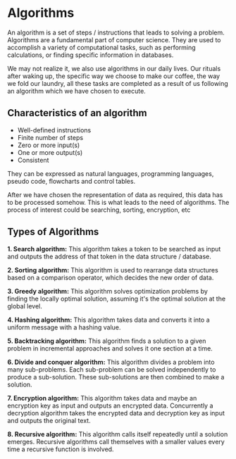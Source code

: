# Algorithms

An algorithm is a set of steps / instructions that leads to solving a problem. Algorithms are a fundamental part of computer science. They are used to accomplish a variety of computational tasks, such as performing calculations, or finding specific information in databases.

We may not realize it, we also use algorithms in our daily lives. Our rituals after waking up, the specific way we choose to make our coffee, the way we fold our laundry, all these tasks are completed as a result of us following an algorithm which we have chosen to execute.

## Characteristics of an algorithm
* Well-defined instructions
* Finite number of steps
* Zero or more input(s)
* One or more output(s)
* Consistent

They can be expressed as natural languages, programming languages, pseudo code, flowcharts and control tables.

After we have chosen the representation of data as required, this data has to be processed somehow. This is what leads to the need of algorithms. The process of interest could be searching, sorting, encryption, etc

## Types of Algorithms

**1. Search algorithm:** This algorithm takes a token to be searched as input and outputs the address of that token in the data structure / database.

**2. Sorting algorithm:** This algorithm is used to rearrange data structures based on a comparison operator, which decides the new order of data.

**3. Greedy algorithm:** This algorithm solves optimization problems by finding the locally optimal solution, assuming it's the optimal solution at the global level.

<!-- This definition lacks understanding -->
**4. Hashing algorithm:** This algorithm takes data and converts it into a uniform message with a hashing value.

**5. Backtracking algorithm:** This algorithm finds a solution to a given problem in incremental approaches and solves it one section at a time.

**6. Divide and conquer algorithm:** This algorithm divides a problem into many sub-problems. Each sub-problem can be solved independently to produce a sub-solution. These sub-solutions are then combined to make a solution.

**7. Encryption algorithm:** This algorithm takes data and maybe an encryption key as input and outputs an encrypted data. Concurrently a decryption algorithm takes the encrypted data and decryption key as input and outputs the original text.

**8. Recursive algorithm:** This algorithm calls itself repeatedly until a solution emerges. Recursive algorithms call themselves with a smaller values every time a recursive function is involved.
